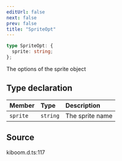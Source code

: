 ```yaml
---
editUrl: false
next: false
prev: false
title: "SpriteOpt"
---
```


```ts
type SpriteOpt: {
  sprite: string;
};
```

The options of the sprite object

## Type declaration

| Member | Type | Description |
| :------ | :------ | :------ |
| `sprite` | `string` | The sprite name |

## Source

kiboom.d.ts:117
